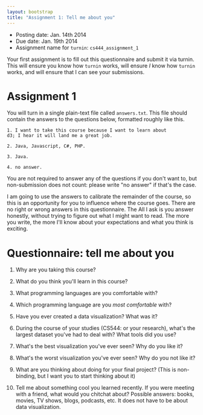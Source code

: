 ```yaml
---
layout: bootstrap
title: "Assignment 1: Tell me about you"
---
```


- Posting date: Jan. 14th 2014
- Due date: Jan. 19th 2014
- Assignment name for `turnin`: `cs444_assignment_1`

Your first assignment is to fill out this questionnaire and submit it
via turnin. This will ensure you know how `turnin` works, will
ensure *I* know how `turnin` works, and will ensure that I can see
your submissions.

# Assignment 1

You will turn in a single plain-text file called `answers.txt`. 
This file should contain the answers to the questions below, formatted
roughly like this.

    1. I want to take this course because I want to learn about
	d3; I hear it will land me a great job.
	
    2. Java, Javascript, C#, PHP.
	
	3. Java.
	
	4. no answer.

You are not required to answer any of the questions if you don't want
to, but non-submission does not count: please write "no answer" if
that's the case. 

I am going to use the answers to calibrate the remainder of the
course, so this is an opportunity for you to influence where the
course goes. There are no right or wrong answers in this
questionnaire. The All I ask is you answer honestly, without trying to
figure out what I might want to read. The more you write, the more
I'll know about your expectations and what you think is exciting.

# Questionnaire: tell me about you

1. Why are you taking this course?

2. What do you think you'll learn in this course?

3. What programming languages are you comfortable with?

4. Which programming language are you *most comfortable* with?

5. Have you ever created a data visualization? What was it?

6. During the course of your studies (CS544: or your research), what's
the largest dataset you've had to deal with? What tools did you use?

7. What's the best visualization you've ever seen? Why do you like it?

8. What's the worst visualization you've ever seen? Why do you not like it?

9. What are you thinking about doing for your final project? (This is
non-binding, but I want you to start thinking about it)

10. Tell me about something cool you learned recently. If you were
meeting with a friend, what would you chitchat about? Possible
answers: books, movies, TV shows, blogs, podcasts, etc. It does not
have to be about data visualization.
